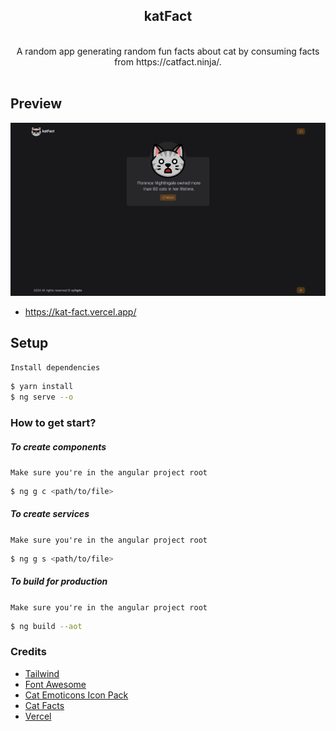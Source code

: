 <div align="center">
    <h2>katFact</h2>
    <br />
    A random app generating random fun facts about cat by consuming facts from https://catfact.ninja/.
    <br /><br />
</div>

## Preview

![Preview](https://raw.githubusercontent.com/syfqpie/kat-fact/master/src/assets/img/preview/kat-fact-preview.png)
- https://kat-fact.vercel.app/

## Setup
`Install dependencies`
```bash
$ yarn install
$ ng serve --o
```

### How to get start?
##### To create components
`Make sure you're in the angular project root`
```bash
$ ng g c <path/to/file>
```

##### To create services
`Make sure you're in the angular project root`
```bash
$ ng g s <path/to/file>
```

##### To build for production
`Make sure you're in the angular project root`
```bash
$ ng build --aot
```

### Credits

- [Tailwind](https://tailwindcss.com)
- [Font Awesome](https://github.com/FortAwesome/Font-Awesome)
- [Cat Emoticons Icon Pack](https://www.flaticon.com/packs/cat-emoticons)
- [Cat Facts](https://catfact.ninja)
- [Vercel](https://vercel.com)
